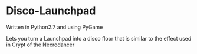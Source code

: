 # Disco-Launchpad
Written in Python2.7 and using PyGame

Lets you turn a Launchpad into a disco floor that is similar to the effect used in Crypt of the Necrodancer
